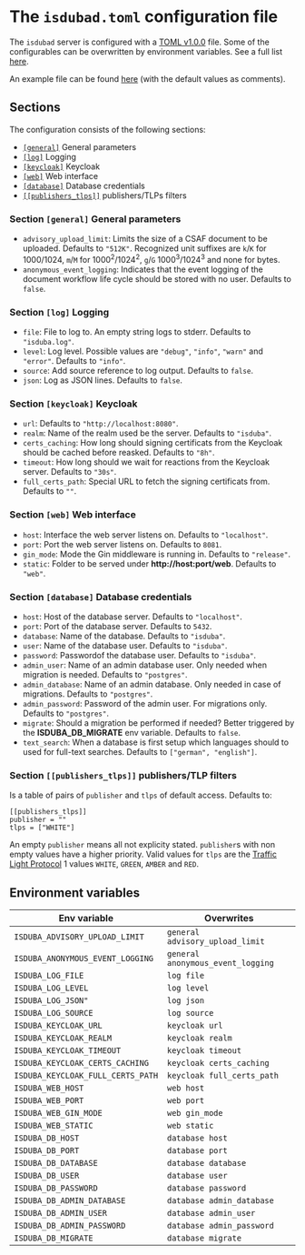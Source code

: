 # The `isdubad.toml` configuration file

The `isdubad` server is configured with a [TOML v1.0.0](https://toml.io/en/v1.0.0) file.
Some of the configurables can be overwritten by environment variables. See a full list [here](#env_vars).

An example file can be found [here](./example_isdubad.toml) (with the default values as comments).

## Sections

The configuration consists of the following sections:

- [`[general]`](#section_general) General parameters
- [`[log]`](#section_log) Logging
- [`[keycloak]`](#section_keycloak) Keycloak
- [`[web]`](#section_web) Web interface
- [`[database]`](#section_database) Database credentials
- [`[[publishers_tlps]]`](#section_publishers_tlps) publishers/TLPs filters

### <a name="section_general"></a> Section `[general]` General parameters

- `advisory_upload_limit`: Limits the size of a CSAF document to be uploaded.
   Defaults to `"512K"`. Recognized unit suffixes are
   `k`/`K` for 1000/1024, `m`/`M` for 1000<sup>2</sup>/1024<sup>2</sup>,
   `g`/`G` 1000<sup>3</sup>/1024<sup>3</sup> and none for bytes.
- `anonymous_event_logging`: Indicates that the event logging of the document
   workflow life cycle should be stored with no user. Defaults to `false`.

### <a name="section_log"></a> Section `[log]` Logging

- `file`: File to log to. An empty string logs to stderr. Defaults to `"isduba.log"`.
- `level`: Log level. Possible values are `"debug"`, `"info"`, `"warn"` and `"error"`. Defaults to `"info"`.
- `source`: Add source reference to log output. Defaults to `false`.
- `json`: Log as JSON lines. Defaults to `false`.

### <a name="section_keycloak"></a> Section `[keycloak]` Keycloak

- `url`: Defaults to `"http://localhost:8080"`.
- `realm`: Name of the realm used be the server. Defaults to `"isduba"`.
- `certs_caching`: How long should signing certificats from the Keycloak should be cached before reasked. Defaults to `"8h"`.
- `timeout`: How long should we wait for reactions from the Keycloak server. Defaults to `"30s"`.
- `full_certs_path`: Special URL to fetch the signing certificats from. Defaults to `""`.

### <a name="section_web"></a> Section `[web]` Web interface
- `host`: Interface the web server listens on. Defaults to `"localhost"`.
- `port`: Port the web server listens on. Defaults to `8081`.
- `gin_mode`: Mode the Gin middleware is running in. Defaults to `"release"`.
- `static`: Folder to be served under **http://host:port/web**. Defaults to `"web"`.

### <a name="section_database"></a> Section `[database]` Database credentials
- `host`: Host of the database server. Defaults to `"localhost"`.
- `port`: Port of the database server. Defaults to `5432`.
- `database`: Name of the database. Defaults to `"isduba"`.
- `user`: Name of the database user. Defaults to `"isduba"`.
- `password`: Passwordof the database user. Defaults to `"isduba"`.
- `admin_user`: Name of an admin database user. Only needed when migration is needed. Defaults to `"postgres"`.
- `admin_database`: Name of an admin database. Only needed in case of migrations. Defaults to `"postgres"`.
- `admin_password`: Password of the admin user. For migrations only. Defaults to `"postgres"`.
- `migrate`: Should a migration be performed if needed? Better triggered by the **ISDUBA_DB_MIGRATE** env variable. Defaults to `false`.
- `text_search`: When a database is first setup which languages should to used for full-text searches. Defaults to `["german", "english"]`.

### <a name="section_publishers_tlps"></a> Section `[[publishers_tlps]]` publishers/TLP filters

Is a table of pairs of `publisher` and `tlps` of default access.
Defaults to:
```
[[publishers_tlps]]
publisher = ""
tlps = ["WHITE"]
```
An empty `publisher` means all not explicity stated. `publisher`s with non empty values have a higher priority.
Valid values for `tlps` are the [Traffic Light Protocol](https://en.wikipedia.org/wiki/Traffic_Light_Protocol) 1 values
`WHITE`, `GREEN`, `AMBER` and `RED`.

## <a name="env_vars"></a>Environment variables

| Env variable | Overwrites |
| ------------ | ---------- |
| `ISDUBA_ADVISORY_UPLOAD_LIMIT` | `general advisory_upload_limit` |
| `ISDUBA_ANONYMOUS_EVENT_LOGGING` | `general anonymous_event_logging` |
| `ISDUBA_LOG_FILE` | `log file` |
| `ISDUBA_LOG_LEVEL` | `log level` |
| `ISDUBA_LOG_JSON"` | `log json` |
| `ISDUBA_LOG_SOURCE` | `log source` |
| `ISDUBA_KEYCLOAK_URL` | `keycloak url` |
| `ISDUBA_KEYCLOAK_REALM` | `keycloak realm` |
| `ISDUBA_KEYCLOAK_TIMEOUT` | `keycloak timeout` |
| `ISDUBA_KEYCLOAK_CERTS_CACHING` | `keycloak certs_caching` |
| `ISDUBA_KEYCLOAK_FULL_CERTS_PATH` | `keycloak full_certs_path` |
| `ISDUBA_WEB_HOST` | `web host` |
| `ISDUBA_WEB_PORT` | `web port` |
| `ISDUBA_WEB_GIN_MODE` | `web gin_mode` |
| `ISDUBA_WEB_STATIC` | `web static` |
| `ISDUBA_DB_HOST` | `database host` |
| `ISDUBA_DB_PORT` | `database port` |
| `ISDUBA_DB_DATABASE` | `database database` |
| `ISDUBA_DB_USER` | `database user` |
| `ISDUBA_DB_PASSWORD` | `database password` |
| `ISDUBA_DB_ADMIN_DATABASE` | `database admin_database ` |
| `ISDUBA_DB_ADMIN_USER` | `database admin_user` |
| `ISDUBA_DB_ADMIN_PASSWORD` | `database admin_password` |
| `ISDUBA_DB_MIGRATE` | `database migrate` |
